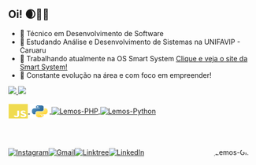 ## Oi! 🌒👨‍🚀

- 🔭 Técnico em Desenvolvimento de Software
- 📖 Estudando Análise e Desenvolvimento de Sistemas na UNIFAVIP - Caruaru
- 💼 Trabalhando atualmente na OS Smart System <a target="_blank" href="https://ossmartsystem.com/site/">Clique e veja o site da Smart System!<a>
- 🤔 Constante evolução na área e com foco em empreender!

<a href="https://github.com/gabelemos">
<img height="180em" src="https://github-readme-stats.vercel.app/api?username=gabelemos&show_icons=true&theme=dark&include_all_commits=true&count_private=true">
<img height="180em" src="https://github-readme-stats.vercel.app/api/top-langs/?username=gabelemos&layout=compact&langs_count=7&theme=dark"/>

<div style="display: inline_block"><br>
  <img align="center" alt="Lemos-Js" height="30" width="40" src="https://raw.githubusercontent.com/devicons/devicon/master/icons/javascript/javascript-plain.svg">
  <img align="center" alt="Lemos-Python" height="30" width="40" src="https://raw.githubusercontent.com/devicons/devicon/master/icons/python/python-original.svg">
  <img align="center" alt="Lemos-PHP" height="40" width="50" src="https://cdn.jsdelivr.net/gh/devicons/devicon@latest/icons/php/php-original.svg">
  <img align="center" alt="Lemos-Python" height="50" width="60" src="https://cdn.jsdelivr.net/gh/devicons/devicon@latest/icons/mysql/mysql-original-wordmark.svg">
</div>
  
<!-- ![Python](https://img.shields.io/badge/python-3670A0?style=for-the-badge&logo=python&logoColor=ffdd54)![JavaScript](https://img.shields.io/badge/JavaScript-F7DF1E?style=for-the-badge&logo=javascript&logoColor=black)![PHP](https://img.shields.io/badge/PHP-777BB4?style=for-the-badge&logo=php&logoColor=white)![HTML5](https://img.shields.io/badge/HTML5-E34F26?style=for-the-badge&logo=html5&logoColor=white) -->
  ##

  <br>

 [![Instagram](https://img.shields.io/badge/-Instagram-%23E4405F?style=for-the-badge&logo=instagram&logoColor=white)](https://www.instagram.com/cardimlemos/)[![Gmail](https://img.shields.io/badge/Gmail-333333?style=for-the-badge&logo=gmail&logoColor=red)](mailto:gabriellemoscardim@gmail.com)[![Linktree](https://img.shields.io/badge/linktree-39E09B?style=for-the-badge&logo=linktree&logoColor=white)](https://linktree.com/lemosdev)[![LinkedIn](https://img.shields.io/badge/LinkedIn-0077B5?style=for-the-badge&logo=linkedin&logoColor=white)](https://www.linkedin.com/in/gabelemos/)
  <img align="right" alt="Lemos-Gif" height="100" width="100" style="border-radius:50px;" src="https://i.postimg.cc/HL5gfmqL/LemosGit.gif">
